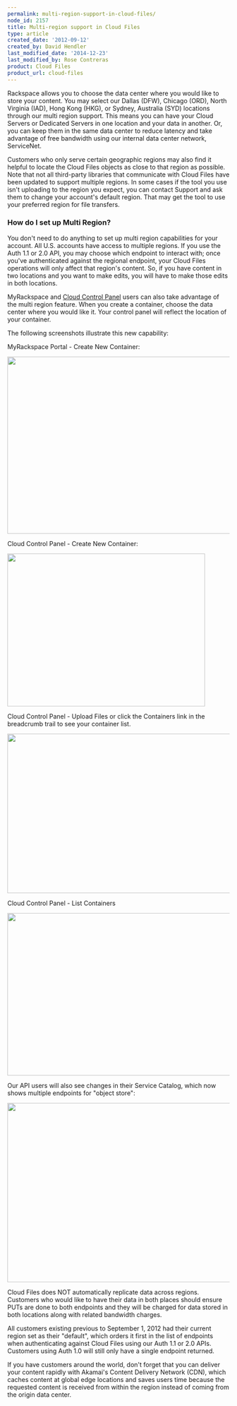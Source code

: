 ```yaml
---
permalink: multi-region-support-in-cloud-files/
node_id: 2157
title: Multi-region support in Cloud Files
type: article
created_date: '2012-09-12'
created_by: David Hendler
last_modified_date: '2014-12-23'
last_modified_by: Rose Contreras
product: Cloud Files
product_url: cloud-files
---
```


Rackspace allows you to choose the data center where you would like to
store your content. You may select our Dallas (DFW), Chicago (ORD),
North Virginia (IAD), Hong Kong (HKG), or Sydney, Australia (SYD)
locations through our multi region support. This means you can have your
Cloud Servers or Dedicated Servers in one location and your data in
another. Or, you can keep them in the same data center to reduce latency
and take advantage of free bandwidth using our internal data center
network, ServiceNet.

Customers who only serve certain geographic regions may also find it
helpful to locate the Cloud Files objects as close to that region as
possible.  Note that not all third-party libraries that communicate with
Cloud Files have been updated to support multiple regions.  In some
cases if the tool you use isn't uploading to the region you expect, you
can contact Support and ask them to change your account's default
region.  That may get the tool to use your preferred region for file
transfers.

### How do I set up Multi Region?

You don't need to do anything to set up multi region capabilities for
your account. All U.S. accounts have access to multiple regions.  If you
use the Auth 1.1 or 2.0 API, you may choose which endpoint to interact
with; once you've authenticated against the regional endpoint, your
Cloud Files operations will only affect that region's content. So, if
you have content in two locations and you want to make edits, you will
have to make those edits in both locations.


MyRackspace and [Cloud Control Panel](http://mycloud.rackspace.com)
users can also take advantage of the multi region feature. When you
create a container, choose the data center where you would like it. Your
control panel will reflect the location of your container.

The following screenshots illustrate this new capability:

MyRackspace Portal - Create New Container:

<img src="{% asset_path cloud-files/multi-region-support-in-cloud-files/CreateContainer.png %}" width="745" height="401" />

Cloud Control Panel - Create New Container:

<img src="{% asset_path cloud-files/multi-region-support-in-cloud-files/TestContainerVirginia_0.png %}" width="448" height="346" />



Cloud Control Panel - Upload Files or click the Containers link in the
breadcrumb trail to see your container list.

<img src="{% asset_path cloud-files/multi-region-support-in-cloud-files/ContainerContent_0.png %}" width="727" height="361" />



Cloud Control Panel - List Containers

<img src="{% asset_path cloud-files/multi-region-support-in-cloud-files/ContainerList_0.png %}" width="1003" height="368" />

Our API users will also see changes in their Service Catalog, which now
shows multiple endpoints for "object store":

<img src="{% asset_path cloud-files/multi-region-support-in-cloud-files/cf%20-%20api%20access%20points.png %}" width="599" height="406" />



Cloud Files does NOT automatically replicate data across regions.
Customers who would like to have their data in both places should ensure
PUTs are done to both endpoints and they will be charged for data stored
in both locations along with related bandwidth charges.

All customers existing previous to September 1, 2012 had their current
region set as their "default", which orders it first in the list of
endpoints when authenticating against Cloud Files using our Auth 1.1 or
2.0 APIs. Customers using Auth 1.0 will still only have a single
endpoint returned.

If you have customers around the world, don't forget that you can
deliver your content rapidly with Akamai's Content Delivery Network
(CDN), which caches content at global edge locations and saves users
time because the requested content is received from within the region
instead of coming from the origin data center.

